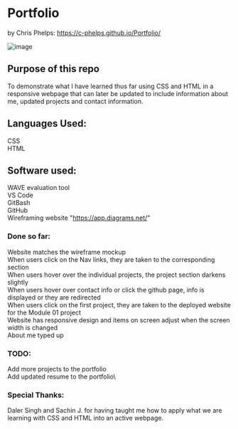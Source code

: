 # Portfolio
by Chris Phelps: https://c-phelps.github.io/Portfolio/

![image](https://github.com/c-phelps/Portfolio/assets/169304277/797e6600-54e8-4a00-959c-c82572ba9e47)


## Purpose of this repo
To demonstrate what I have learned thus far using CSS and HTML in a responsive webpage that can later be updated to include information about me, updated projects and contact information.

## Languages Used:
CSS\
HTML

## Software used:
WAVE evaluation tool\
VS Code\
GitBash\
GitHub\
Wireframing website "https://app.diagrams.net/"

### Done so far:
Website matches the wireframe mockup\
When users click on the Nav links, they are taken to the corresponding section\
When users hover over the individual projects, the project section darkens slightly\
When users hover over contact info or click the github page, info is displayed or they are redirected\
When users click on the first project, they are taken to the deployed website for the Module 01 project\
Website has responsive design and items on screen adjust when the screen width is changed\
About me typed up

### TODO:
Add more projects to the portfolio\
Add updated resume to the portfolio\


### Special Thanks:
Daler Singh and Sachin J. for having taught me how to apply what we are learning with CSS and HTML into an active webpage.
